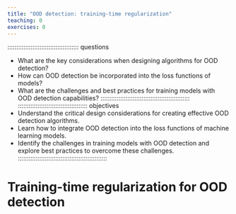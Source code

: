 ```yaml
---
title: "OOD detection: training-time regularization"
teaching: 0
exercises: 0
---
```

:::::::::::::::::::::::::::::::::::::::: questions
- What are the key considerations when designing algorithms for OOD detection?
- How can OOD detection be incorporated into the loss functions of models?
- What are the challenges and best practices for training models with OOD detection capabilities?
::::::::::::::::::::::::::::::::::::::::::::::::::
::::::::::::::::::::::::::::::::::::::: objectives
- Understand the critical design considerations for creating effective OOD detection algorithms.
- Learn how to integrate OOD detection into the loss functions of machine learning models.
- Identify the challenges in training models with OOD detection and explore best practices to overcome these challenges.
::::::::::::::::::::::::::::::::::::::::::::::::::
# Training-time regularization for OOD detection
